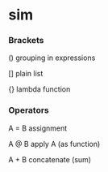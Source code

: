 # sim

### Brackets

()      grouping in expressions

[]      plain list

{}      lambda function

### Operators

A = B   assignment

A @ B   apply A (as function)

A + B   concatenate (sum)
